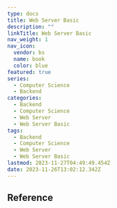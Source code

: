 ```yaml
---
type: docs
title: Web Server Basic
description: ""
linkTitle: Web Server Basic
nav_weight: 1
nav_icon:
  vendor: bs
  name: book
  color: blue
featured: true
series:
  - Computer Science
  - Backend
categories:
  - Backend
  - Computer Science
  - Web Server
  - Web Server Basic
tags:
  - Backend
  - Computer Science
  - Web Server
  - Web Server Basic
lastmod: 2023-11-27T04:49:49.454Z
date: 2023-11-26T13:02:12.342Z
---
```


## Reference
